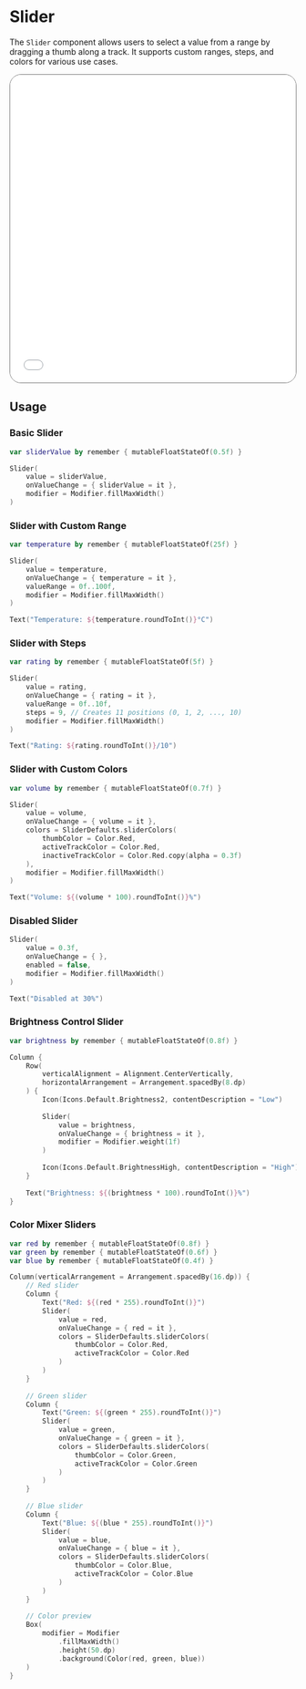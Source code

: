 # Slider

The `Slider` component allows users to select a value from a range by dragging a thumb along a track. It supports custom ranges, steps, and colors for various use cases.

<div style="position: relative; max-width: 800px; height: 540px; border-radius: 20px; overflow: hidden; border: 1px solid #777;">
    <iframe id="demoIframe" style="position: absolute; top: 0; left: 0; width: 100%; height: 100%; border: none;" src="../../demo/index.html?id=slider" title="Demo" allow="accelerometer; autoplay; clipboard-write; encrypted-media; gyroscope; picture-in-picture; web-share" referrerpolicy="strict-origin-when-cross-origin"></iframe>
</div>

## Usage

### Basic Slider

```kotlin
var sliderValue by remember { mutableFloatStateOf(0.5f) }

Slider(
    value = sliderValue,
    onValueChange = { sliderValue = it },
    modifier = Modifier.fillMaxWidth()
)
```

### Slider with Custom Range

```kotlin
var temperature by remember { mutableFloatStateOf(25f) }

Slider(
    value = temperature,
    onValueChange = { temperature = it },
    valueRange = 0f..100f,
    modifier = Modifier.fillMaxWidth()
)

Text("Temperature: ${temperature.roundToInt()}°C")
```

### Slider with Steps

```kotlin
var rating by remember { mutableFloatStateOf(5f) }

Slider(
    value = rating,
    onValueChange = { rating = it },
    valueRange = 0f..10f,
    steps = 9, // Creates 11 positions (0, 1, 2, ..., 10)
    modifier = Modifier.fillMaxWidth()
)

Text("Rating: ${rating.roundToInt()}/10")
```

### Slider with Custom Colors

```kotlin
var volume by remember { mutableFloatStateOf(0.7f) }

Slider(
    value = volume,
    onValueChange = { volume = it },
    colors = SliderDefaults.sliderColors(
        thumbColor = Color.Red,
        activeTrackColor = Color.Red,
        inactiveTrackColor = Color.Red.copy(alpha = 0.3f)
    ),
    modifier = Modifier.fillMaxWidth()
)

Text("Volume: ${(volume * 100).roundToInt()}%")
```

### Disabled Slider

```kotlin
Slider(
    value = 0.3f,
    onValueChange = { },
    enabled = false,
    modifier = Modifier.fillMaxWidth()
)

Text("Disabled at 30%")
```

### Brightness Control Slider

```kotlin
var brightness by remember { mutableFloatStateOf(0.8f) }

Column {
    Row(
        verticalAlignment = Alignment.CenterVertically,
        horizontalArrangement = Arrangement.spacedBy(8.dp)
    ) {
        Icon(Icons.Default.Brightness2, contentDescription = "Low")
        
        Slider(
            value = brightness,
            onValueChange = { brightness = it },
            modifier = Modifier.weight(1f)
        )
        
        Icon(Icons.Default.BrightnessHigh, contentDescription = "High")
    }
    
    Text("Brightness: ${(brightness * 100).roundToInt()}%")
}
```

### Color Mixer Sliders

```kotlin
var red by remember { mutableFloatStateOf(0.8f) }
var green by remember { mutableFloatStateOf(0.6f) }
var blue by remember { mutableFloatStateOf(0.4f) }

Column(verticalArrangement = Arrangement.spacedBy(16.dp)) {
    // Red slider
    Column {
        Text("Red: ${(red * 255).roundToInt()}")
        Slider(
            value = red,
            onValueChange = { red = it },
            colors = SliderDefaults.sliderColors(
                thumbColor = Color.Red,
                activeTrackColor = Color.Red
            )
        )
    }
    
    // Green slider
    Column {
        Text("Green: ${(green * 255).roundToInt()}")
        Slider(
            value = green,
            onValueChange = { green = it },
            colors = SliderDefaults.sliderColors(
                thumbColor = Color.Green,
                activeTrackColor = Color.Green
            )
        )
    }
    
    // Blue slider
    Column {
        Text("Blue: ${(blue * 255).roundToInt()}")
        Slider(
            value = blue,
            onValueChange = { blue = it },
            colors = SliderDefaults.sliderColors(
                thumbColor = Color.Blue,
                activeTrackColor = Color.Blue
            )
        )
    }
    
    // Color preview
    Box(
        modifier = Modifier
            .fillMaxWidth()
            .height(50.dp)
            .background(Color(red, green, blue))
    )
}
```